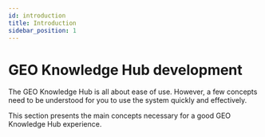 ```yaml
---
id: introduction
title: Introduction
sidebar_position: 1
---
```


# GEO Knowledge Hub development

The GEO Knowledge Hub is all about ease of use. However, a few concepts need to be understood for you to use the system quickly and effectively.

This section presents the main concepts necessary for a good GEO Knowledge Hub experience.
